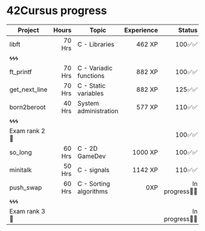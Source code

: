 # 42Cursus progress


| Project          | Hours    | Topic                     | Experience | Status |Project link |
| ---------------- |---------:| ------------------------- | ---------: | ----: | :----: | 
| libft            | 70 Hrs   | C - Libraries             | 462 XP     | 100✅✅ | https://github.com/Himejjad/libft.c | 
| 🌀🌀🌀            |          |                           |            |        |  |
| ft_printf        | 70 Hrs   | C - Variadic functions    | 882 XP     | 100✅✅ | |
| get_next_line    | 70 Hrs   | C - Static variables      | 882 XP     | 125✅✅ | |
| born2beroot      | 40 Hrs   | System administration     | 577 XP     | 110✅✅ | |
| 🌀🌀🌀            |          |                           |            |        | |
| Exam rank 2  🚩  |          |                           |            | 100✅✅ | |
| so_long          | 60 Hrs   | C - 2D GameDev            | 1000 XP    | 100✅✅ | |
| minitalk           | 50 Hrs   | C - signals                  | 1142 XP    | 110✅✅ | |
| push_swap        | 60 Hrs   | C - Sorting algorithms    | 0XP | In progress🔄🔄 | |
| 🌀🌀🌀            |          |                           |            |        | | 
| Exam rank 3  🚩  |          |                           |            | In progress🔄🔄 | |
